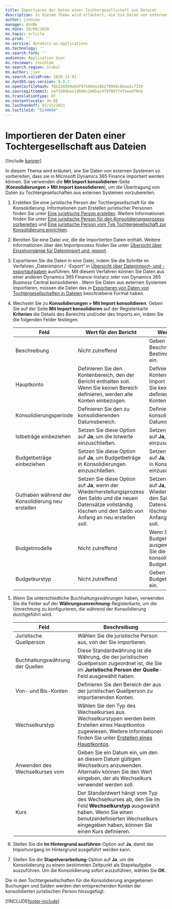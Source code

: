 ```yaml
---
title: Importieren der Daten einer Tochtergesellschaft aus Dateien
description: In diesem Thema wird erläutert, wie Sie Daten von externen Systemen so vorbereiten, dass sie in Microsoft Dynamics 365 Finance importiert werden können.
author: jinniew
manager: AnnBe
ms.date: 10/09/2020
ms.topic: article
ms.prod: ''
ms.service: dynamics-ax-applications
ms.technology: ''
ms.search.form: ''
audience: Application User
ms.reviewer: roschlom
ms.search.region: Global
ms.author: jiwo
ms.search.validFrom: 2020-12-01
ms.dyn365.ops.version: 8.0.1
ms.openlocfilehash: f8e220599d8df9f560da1862f0909cbbaa3c7330
ms.sourcegitcommit: eaf330dbee1db96c20d5ac479f007747bea079eb
ms.translationtype: HT
ms.contentlocale: de-DE
ms.lasthandoff: 02/15/2021
ms.locfileid: "5249094"
---
```

# <a name="import-subsidiary-data-from-files"></a>Importieren der Daten einer Tochtergesellschaft aus Dateien

[!include [banner](../includes/banner.md)]

In diesem Thema wird erläutert, wie Sie Daten von externen Systemen so vorbereiten, dass sie in Microsoft Dynamics 365 Finance importiert werden können. Sie verwenden die **Mit Import konsolidieren**-Seite (**Konsolidierungen \> Mit Import konsolidieren**), um die Übertragung von Daten zu Tochtergesellschaften aus externen Systemen vorzubereiten.

1. Erstellen Sie eine juristische Person der Tochtergesellschaft für die Konsolidierung. Informationen zum Erstellen juristischer Personen finden Sie unter [Eine juristische Person erstellen](../../fin-ops-core/fin-ops/organization-administration/tasks/create-legal-entity.md). Weitere Informationen finden Sie unter [Eine juristische Person für den Konsolidierungsprozess vorbereiten](prepare-company-for-consolidation.md) und [Eine juristische Person vom Typ Tochtergesellschaft zur Konsolidierung einrichten](set-up-subsidiary-company-for-consolidation.md).

2. Bereiten Sie eine Datei vor, die die importierten Daten enthält. Weitere Informationen über den Importprozess finden Sie unter [Übersicht über Einzelvorgänge für Datenimport und ‑export](../../fin-ops-core/dev-itpro/data-entities/data-import-export-job.md).
3. Exportieren Sie die Daten in eine Datei, indem Sie die Schritte im Verfahren „Datenimport / -Export“ in [Übersicht über Datenimport- und -exportaufgaben](../../fin-ops-core/dev-itpro/data-entities/data-import-export-job.md) ausführen. Mit diesem Verfahren können Sie Daten aus einer anderen Dynamics 365 Finance-Instanz oder von Dynamics 365 Business Central konsolidieren . Wenn Sie Daten aus externen Systemen importieren, müssen die Daten das in [Exportieren von Daten von Tochtergesellschaften in Dateien](export-subsidiary-data-to-file.md) beschriebene Format haben.
4. Wechseln Sie zu **Konsolidierungen \> Mit Import konsolidieren**. Geben Sie auf der Seite **Mit Import konsolidieren** auf der Registerkarte **Kriterien** die Details des Bereichts und/oder des Imports ein, indem Sie die folgenden Felder festlegen.

    | Feld                                 | Wert für den Bericht | Wert für den Import |
    |---------------------------------------|----------------------|----------------------|
    | Beschreibung                           | Nicht zutreffend | Geben Sie eine Beschreibung zur Bestimmung des Imports ein. |
    | Hauptkonto                          | Definieren Sie den Kontenbereich, den der Bericht enthalten soll. Wenn Sie keinen Bereich definieren, werden alle Konten einbezogen. | Definieren Sie den Kontenbereich, den der Import enthalten soll. Wenn Sie keinen Bereich definieren, werden alle Konten einbezogen. |
    | Konsolidierungsperiode                  | Definieren Sie den zu konsolidierenden Datumsbereich. | Definieren Sie den zu konsolidierenden Datumsbereich. |
    | Istbeträge einbeziehen                | Setzen Sie diese Option auf **Ja**, um die Istwerte einzuschließen. | Setzen Sie diese Option auf **Ja**, um die Istwerte einzuschließen. |
    | Budgetbeträge einbeziehen                | Setzen Sie diese Option auf **Ja**, um Budgetbeträge in Konsolidierungen einzuschließen. | Setzen Sie diese Option auf **Ja**, um Budgetbeträge in Konsolidierungen einzuschließen. |
    | Guthaben während der Konsolidierung neu erstellen | Setzen Sie diese Option auf **Ja**, wenn der Wiederherstellungsprozess den Saldo und die neuen Datensätze vollständig löschen und den Saldo von Anfang an neu erstellen soll. | Setzen Sie diese Option auf **Ja**, wenn der Wiederherstellungsprozess den Saldo und die neuen Datensätze vollständig löschen und den Saldo von Anfang an neu erstellen soll. |
    | Budgetmodelle                         | Nicht zutreffend | Wenn Sie den Import von Budgetbeträgen ausgewählt haben, geben Sie die zu konsolidierenden Budgetmodelle ein. |
    | Budgetkurstyp                      | Nicht zutreffend | Geben Sie den Typ des Budget-Wechselkurses ein. |

6. Wenn Sie unterschiedliche Buchhaltungswährungen haben, verwenden Sie die Felder auf der **Währungsumrechnung**-Registerkarte, um die Umrechnung zu konfigurieren, die während der Konsolidierung durchgeführt wird.

    | Feld                      | Beschreibung |
    |----------------------------|-------------|
    | Juristische Quellperson        | Wählen Sie die juristische Person aus, von der Sie importieren. |
    | Buchhaltungswährung der Quellen | Diese Standardwährung ist die Währung, die der juristischen Quellperson zugeordnet ist, die Sie im **Juristische Person der Quelle**-Feld ausgewählt haben. |
    | Von- und Bis-Konten       | Definieren Sie den Bereich der aus der juristischen Quellperson zu importierenden Konten. |
    | Wechselkurstyp         | Wählen Sie den Typ des Wechselkurses aus. Wechselkurstypen werden beim Erstellen eines Hauptkontos zugewiesen. Weitere Informationen finden Sie unter [Erstellen eines Hauptkontos](tasks/create-main-account.md). |
    | Anwenden des Wechselkurses vom   | Geben Sie ein Datum ein, um den an diesem Datum gültigen Wechselkurs anzuwenden. Alternativ können Sie den Wert eingeben, der als Wechselkurs verwendet werden soll. |
    | Kurs              | Der Standardwert hängt vom Typ des Wechselkurses ab, den Sie im Feld **Wechselkurstyp** ausgewählt haben. Wenn Sie einen benutzerdefinierten Wechselkurs eingegeben haben, können Sie einen Kurs definieren. |

7. Stellen Sie die **Im Hintergrund ausführen**-Option auf **Ja**, damit der Importvorgang im Hintergrund ausgeführt werden kann.
8. Stellen Sie die **Stapelverarbeitung**-Option auf **Ja**, um die Konsolidierung zu einem bestimmten Zeitpunkt als Stapelaufgabe auszuführen. Um die Konsolidierung sofort auszuführen, wählen Sie **OK**. 

Die in den Tochtergesellschaften für die Konsolidierung angegebenen Buchungen und Salden werden den entsprechenden Konten der konsolidierten juristischen Person hinzugefügt.


[!INCLUDE[footer-include](../../includes/footer-banner.md)]